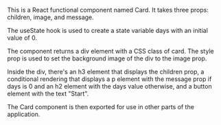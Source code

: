 This is a React functional component named Card. It takes three props: children, image, and message.

The useState hook is used to create a state variable days with an initial value of 0.

The component returns a div element with a CSS class of card. The style prop is used to set the background image of the div to the image prop.

Inside the div, there's an h3 element that displays the children prop, a conditional rendering that displays a p element with the message prop if days is 0 and an h2 element with the days value otherwise, and a button element with the text "Start".

The Card component is then exported for use in other parts of the application.
